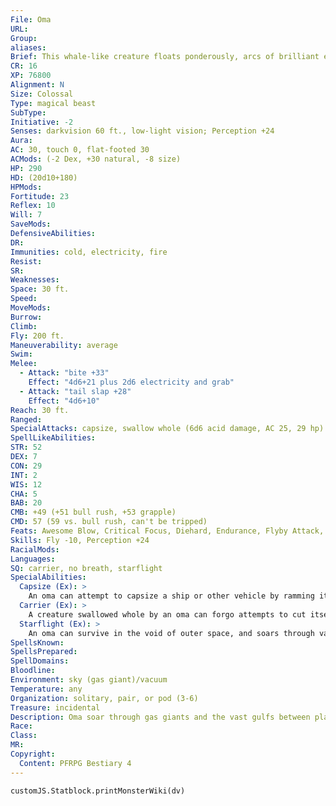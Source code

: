 ```yaml
---
File: Oma
URL: 
Group: 
aliases: 
Brief: This whale-like creature floats ponderously, arcs of brilliant energy filling its mouth and rolling down its body.
CR: 16
XP: 76800
Alignment: N
Size: Colossal
Type: magical beast
SubType: 
Initiative: -2
Senses: darkvision 60 ft., low-light vision; Perception +24
Aura: 
AC: 30, touch 0, flat-footed 30
ACMods: (-2 Dex, +30 natural, -8 size)
HP: 290
HD: (20d10+180)
HPMods: 
Fortitude: 23
Reflex: 10
Will: 7
SaveMods: 
DefensiveAbilities: 
DR: 
Immunities: cold, electricity, fire
Resist: 
SR: 
Weaknesses: 
Space: 30 ft.
Speed: 
MoveMods: 
Burrow: 
Climb: 
Fly: 200 ft.
Maneuverability: average
Swim: 
Melee: 
  - Attack: "bite +33"
    Effect: "4d6+21 plus 2d6 electricity and grab"
  - Attack: "tail slap +28"
    Effect: "4d6+10"
Reach: 30 ft.
Ranged: 
SpecialAttacks: capsize, swallow whole (6d6 acid damage, AC 25, 29 hp)
SpellLikeAbilities: 
STR: 52
DEX: 7
CON: 29
INT: 2
WIS: 12
CHA: 5
BAB: 20
CMB: +49 (+51 bull rush, +53 grapple)
CMD: 57 (59 vs. bull rush, can't be tripped)
Feats: Awesome Blow, Critical Focus, Diehard, Endurance, Flyby Attack, Great Fortitude, Improved Bull Rush, Power Attack, Staggering Critical, Vital Strike
Skills: Fly -10, Perception +24
RacialMods: 
Languages: 
SQ: carrier, no breath, starflight
SpecialAbilities:
  Capsize (Ex): >
    An oma can attempt to capsize a ship or other vehicle by ramming it as a charge attack and attempting a combat maneuver check. The DC of this check is 25, or the result of the captain's Profession (sailor) check, whichever is higher. For each size category the ship is larger than the oma, the oma takes a cumulative -10 penalty on this combat maneuver check.
  Carrier (Ex): >
    A creature swallowed whole by an oma can forgo attempts to cut itself out and instead attempt a DC 20 Reflex save on its turn. Success allows the creature to move into the creature's larger second stomach, where it can ride safely for an indefinite period without taking damage. When a passenger wishes to leave, it can cut its way free using the normal rules, or attempt an additional DC 20 Reflex save to be safely excreted in a square adjacent to the oma. An oma's carrier stomach can hold up to one Gargantuan creature (or twice as many creatures of the next smallest size: two Huge creatures, four Large, and so on). At its option, an oma can choose to forgo the normal bite damage of swallowing whole, but not the acid damage of the first stomach.
  Starflight (Ex): >
    An oma can survive in the void of outer space, and soars through vacuum at incredible speed. Although exact travel times vary, a trip between two planets within a solar system should take 3d20 days, while one to another system should take 3d20 weeks (or more, at the GM's discretion), provided the oma knows the way to its destination.
SpellsKnown: 
SpellsPrepared: 
SpellDomains: 
Bloodline: 
Environment: sky (gas giant)/vacuum
Temperature: any
Organization: solitary, pair, or pod (3-6)
Treasure: incidental
Description: Oma soar through gas giants and the vast gulfs between planets on magical electromagnetic fields, feeding on cosmic materials strained from planetary rings and atmospheres with their energy baleen. Anything ingested by an oma is eventually sequestered in a surprisingly habitable second stomach before being excreted, and some alien creatures use oma as living starships, using telepathy to guide the colossi through the void. A typical oma is 150 feet long and weighs 250 tons.
Race: 
Class: 
MR: 
Copyright:
  Content: PFRPG Bestiary 4
---
```

```dataviewjs
customJS.Statblock.printMonsterWiki(dv)
```
